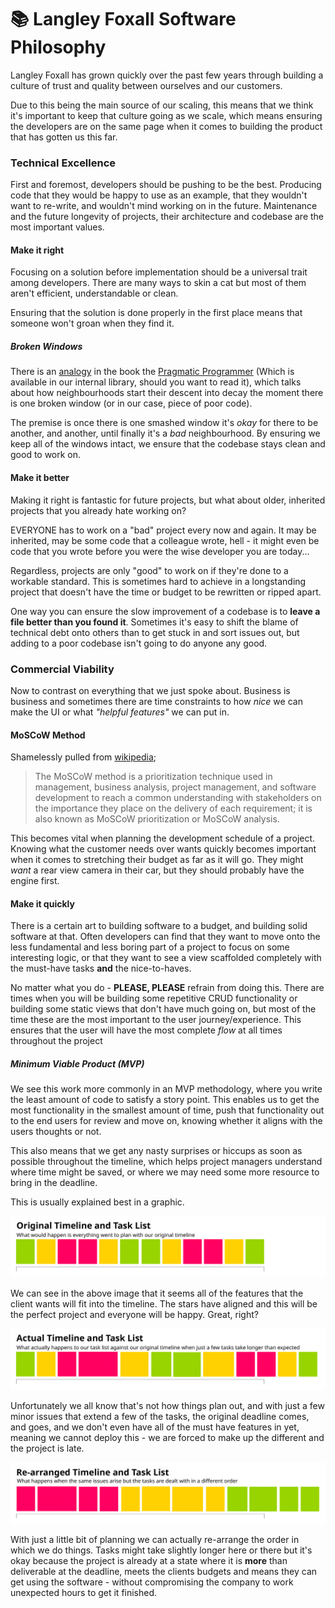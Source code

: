 # 📚 Langley Foxall Software Philosophy

Langley Foxall has grown quickly over the past few years through building a culture of trust and quality between ourselves
and our customers. 

Due to this being the main source of our scaling, this means that we think it's important to keep that culture going as
we scale, which means ensuring the developers are on the same page when it comes to building the product that has gotten
us this far.

### Technical Excellence
First and foremost, developers should be pushing to be the best. Producing code that they would be happy to use as an
example, that they wouldn't want to re-write, and wouldn't mind working on in the future. Maintenance and the future
longevity of projects, their architecture and codebase are the most important values. 

#### Make it right
Focusing on a solution before implementation should be a universal trait among developers. There are many ways to skin a
cat but most of them aren't efficient, understandable or clean. 

Ensuring that the solution is done properly in the first place means that someone won't groan when they find it.

##### Broken Windows
There is an [analogy](https://pragprog.com/the-pragmatic-programmer/extracts/software-entropy) in the book the 
[Pragmatic Programmer](https://www.amazon.co.uk/Pragmatic-Programmer-Andrew-Hunt/dp/020161622X) (Which is available in our
internal library, should you want to read it), which talks about how neighbourhoods start their descent into decay the
moment there is one broken window (or in our case, piece of poor code).

The premise is once there is one smashed window it's *okay* for there to be another, and another, until finally it's
a *bad* neighbourhood. By ensuring we keep all of the windows intact, we ensure that the codebase stays clean and 
good to work on.

#### Make it better
Making it right is fantastic for future projects, but what about older, inherited projects that you already hate working
on? 

EVERYONE has to work on a "bad" project every now and again. It may be inherited, may be some code that a colleague
wrote, hell - it might even be code that you wrote before you were the wise developer you are today...

Regardless, projects are only "good" to work on if they're done to a workable standard. This is sometimes hard to achieve
in a longstanding project that doesn't have the time or budget to be rewritten or ripped apart.

One way you can ensure the slow improvement of a codebase is to **leave a file better than you found it**. Sometimes it's
easy to shift the blame of technical debt onto others than to get stuck in and sort issues out, but adding to a poor
codebase isn't going to do anyone any good.

### Commercial Viability
Now to contrast on everything that we just spoke about. Business is business and sometimes there are time constraints to
how *nice* we can make the UI or what *"helpful features"* we can put in.

#### MoSCoW Method
Shamelessly pulled from [wikipedia](https://en.wikipedia.org/wiki/MoSCoW_method);

> The MoSCoW method is a prioritization technique used in management, business analysis, project management, and software 
development to reach a common understanding with stakeholders on the importance they place on the delivery of each 
requirement; it is also known as MoSCoW prioritization or MoSCoW analysis.

This becomes vital when planning the development schedule of a project. Knowing what the customer needs over wants quickly
becomes important when it comes to stretching their budget as far as it will go. They might *want* a rear view camera
in their car, but they should probably have the engine first.

#### Make it quickly
There is a certain art to building software to a budget, and building solid software at that. Often developers can find
that they want to move onto the less fundamental and less boring part of a project to focus on some interesting logic, 
or that they want to see a view scaffolded completely with the must-have tasks **and** the nice-to-haves.

No matter what you do - **PLEASE, PLEASE** refrain from doing this. There are times when you will be building some repetitive
CRUD functionality or building some static views that don't have much going on, but most of the time these are the most
important to the user journey/experience. This ensures that the user will have the most complete *flow* at all times
throughout the project

##### Minimum Viable Product (MVP)
We see this work more commonly in an MVP methodology, where you write the least amount of code
to satisfy a story point. This enables us to get the most functionality in the smallest amount of time, push that
functionality out to the end users for review and move on, knowing whether it aligns with the users thoughts or not.

This also means that we get any nasty surprises or hiccups as soon as possible throughout the timeline, which helps
project managers understand where time might be saved, or where we may need some more resource to bring in the deadline.

This is usually explained best in a graphic.

![Planned Timeline](images/our-software/original-timeline.png)

We can see in the above image that it seems all of the features that the client wants will fit into the timeline. The
stars have aligned and this will be the perfect project and everyone will be happy. Great, right?

![Actual Timeline](images/our-software/actual-timeline.png)

Unfortunately we all know that's not how things plan out, and with just a few minor issues that extend a few of the tasks,
the original deadline comes, and goes, and we don't even have all of the must have features in yet, meaning we cannot
deploy this - we are forced to make up the different and the project is late. 

![Rearranged Timeline](images/our-software/rearranged-timeline.png)

With just a little bit of planning we can actually re-arrange the order in which we do things. Tasks might take slightly
longer here or there but it's okay because the project is already at a state where it is **more** than deliverable at the
deadline, meets the clients budgets and means they can get using the software - without compromising the company to work
unexpected hours to get it finished.


